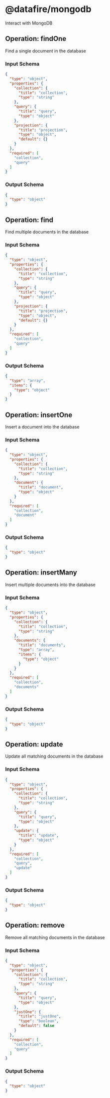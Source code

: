 # @datafire/mongodb
Interact with MongoDB

## Operation: findOne
Find a single document in the database

### Input Schema
```json
{
  "type": "object",
  "properties": {
    "collection": {
      "title": "collection",
      "type": "string"
    },
    "query": {
      "title": "query",
      "type": "object"
    },
    "projection": {
      "title": "projection",
      "type": "object",
      "default": {}
    }
  },
  "required": [
    "collection",
    "query"
  ]
}
```
### Output Schema
```json
{
  "type": "object"
}
```
## Operation: find
Find multiple documents in the database

### Input Schema
```json
{
  "type": "object",
  "properties": {
    "collection": {
      "title": "collection",
      "type": "string"
    },
    "query": {
      "title": "query",
      "type": "object"
    },
    "projection": {
      "title": "projection",
      "type": "object",
      "default": {}
    }
  },
  "required": [
    "collection",
    "query"
  ]
}
```
### Output Schema
```json
{
  "type": "array",
  "items": {
    "type": "object"
  }
}
```
## Operation: insertOne
Insert a document into the database

### Input Schema
```json
{
  "type": "object",
  "properties": {
    "collection": {
      "title": "collection",
      "type": "string"
    },
    "document": {
      "title": "document",
      "type": "object"
    }
  },
  "required": [
    "collection",
    "document"
  ]
}
```
### Output Schema
```json
{
  "type": "object"
}
```
## Operation: insertMany
Insert multiple documents into the database

### Input Schema
```json
{
  "type": "object",
  "properties": {
    "collection": {
      "title": "collection",
      "type": "string"
    },
    "documents": {
      "title": "documents",
      "type": "array",
      "items": {
        "type": "object"
      }
    }
  },
  "required": [
    "collection",
    "documents"
  ]
}
```
### Output Schema
```json
{
  "type": "object"
}
```
## Operation: update
Update all matching documents in the database

### Input Schema
```json
{
  "type": "object",
  "properties": {
    "collection": {
      "title": "collection",
      "type": "string"
    },
    "query": {
      "title": "query",
      "type": "object"
    },
    "update": {
      "title": "update",
      "type": "object"
    }
  },
  "required": [
    "collection",
    "query",
    "update"
  ]
}
```
### Output Schema
```json
{
  "type": "object"
}
```
## Operation: remove
Remove all matching documents in the database

### Input Schema
```json
{
  "type": "object",
  "properties": {
    "collection": {
      "title": "collection",
      "type": "string"
    },
    "query": {
      "title": "query",
      "type": "object"
    },
    "justOne": {
      "title": "justOne",
      "type": "boolean",
      "default": false
    }
  },
  "required": [
    "collection",
    "query"
  ]
}
```
### Output Schema
```json
{
  "type": "object"
}
```
